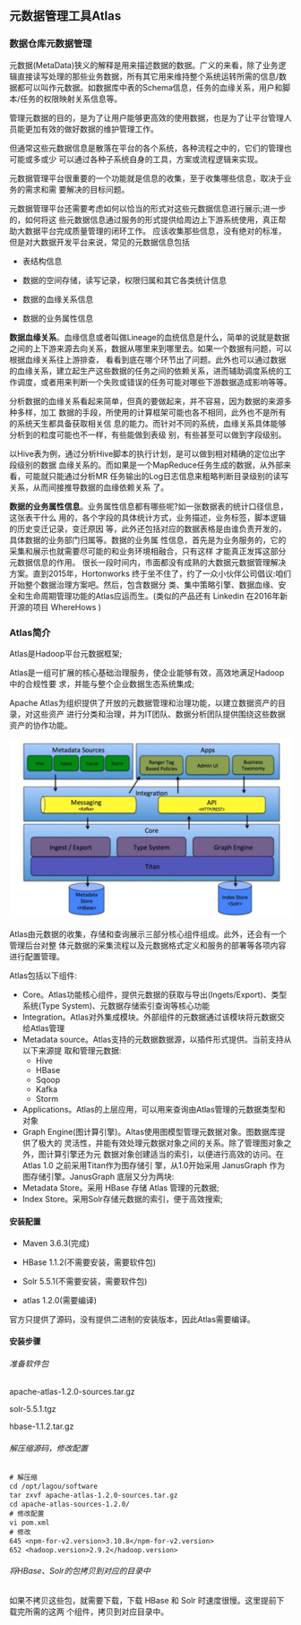## 元数据管理工具Atlas

### 数据仓库元数据管理

元数据(MetaData)狭义的解释是用来描述数据的数据。广义的来看，除了业务逻辑直接读写处理的那些业务数据，所有其它用来维持整个系统运转所需的信息/数据都可以叫作元数据。如数据库中表的Schema信息，任务的血缘关系，用户和脚本/任务的权限映射关系信息等。

管理元数据的目的，是为了让用户能够更高效的使用数据，也是为了让平台管理人员能更加有效的做好数据的维护管理工作。

但通常这些元数据信息是散落在平台的各个系统，各种流程之中的，它们的管理也可能或多或少 可以通过各种子系统自身的工具，方案或流程逻辑来实现。

元数据管理平台很重要的一个功能就是信息的收集，至于收集哪些信息，取决于业务的需求和需 要解决的目标问题。

元数据管理平台还需要考虑如何以恰当的形式对这些元数据信息进行展示;进一步的，如何将这 些元数据信息通过服务的形式提供给周边上下游系统使用，真正帮助大数据平台完成质量管理的闭环工作。
应该收集那些信息，没有绝对的标准，但是对大数据开发平台来说，常见的元数据信息包括

* 表结构信息 
* 数据的空间存储，读写记录，权限归属和其它各类统计信息 
* 数据的血缘关系信息

* 数据的业务属性信息

**数据血缘关系**。血缘信息或者叫做Lineage的血统信息是什么，简单的说就是数据之间的上下游来源去向关系，数据从哪里来到哪里去。如果一个数据有问题，可以根据血缘关系往上游排查， 看看到底在哪个环节出了问题。此外也可以通过数据的血缘关系，建立起生产这些数据的任务之间的依赖关系，进而辅助调度系统的工作调度，或者用来判断一个失败或错误的任务可能对哪些下游数据造成影响等等。

分析数据的血缘关系看起来简单，但真的要做起来，并不容易，因为数据的来源多种多样，加工 数据的手段，所使用的计算框架可能也各不相同，此外也不是所有的系统天生都具备获取相关信 息的能力。而针对不同的系统，血缘关系具体能够分析到的粒度可能也不一样，有些能做到表级 别，有些甚至可以做到字段级别。

以Hive表为例，通过分析Hive脚本的执行计划，是可以做到相对精确的定位出字段级别的数据 血缘关系的。而如果是一个MapReduce任务生成的数据，从外部来看，可能就只能通过分析MR 任务输出的Log日志信息来粗略判断目录级别的读写关系，从而间接推导数据的血缘依赖关系 了。

**数据的业务属性信息**。业务属性信息都有哪些呢?如一张数据表的统计口径信息，这张表干什么 用的，各个字段的具体统计方式，业务描述，业务标签，脚本逻辑的历史变迁记录，变迁原因 等，此外还包括对应的数据表格是由谁负责开发的，具体数据的业务部门归属等。数据的业务属 性信息，首先是为业务服务的，它的采集和展示也就需要尽可能的和业务环境相融合，只有这样 才能真正发挥这部分元数据信息的作用。
很长一段时间内，市面都没有成熟的大数据元数据管理解决方案。直到2015年，Hortonworks 终于坐不住了，约了一众小伙伴公司倡议:咱们开始整个数据治理方案吧。然后，包含数据分 类、集中策略引擎、数据血缘、安全和生命周期管理功能的Atlas应运而生。(类似的产品还有 Linkedin 在2016年新开源的项目 WhereHows )

### Atlas简介

Atlas是Hadoop平台元数据框架;

Atlas是一组可扩展的核心基础治理服务，使企业能够有效，高效地满足Hadoop中的合规性要 求，并能与整个企业数据生态系统集成;

Apache Atlas为组织提供了开放的元数据管理和治理功能，以建立数据资产的目录，对这些资产 进行分类和治理，并为IT团队、数据分析团队提供围绕这些数据资产的协作功能。

![Atlas简介](图片/Atlas简介.png)

Atlas由元数据的收集，存储和查询展示三部分核心组件组成。此外，还会有一个管理后台对整 体元数据的采集流程以及元数据格式定义和服务的部署等各项内容进行配置管理。

Atlas包括以下组件: 

* Core。Atlas功能核心组件，提供元数据的获取与导出(Ingets/Export)、类型系统(Type System)、元数据存储索引查询等核心功能 
* Integration。Atlas对外集成模块。外部组件的元数据通过该模块将元数据交给Atlas管理
* Metadata source。Atlas支持的元数据数据源，以插件形式提供。当前支持从以下来源提 取和管理元数据:
  * Hive
  * HBase
  * Sqoop
  * Kafka
  * Storm
* Applications。Atlas的上层应用，可以用来查询由Atlas管理的元数据类型和对象
* Graph Engine(图计算引擎)。Altas使用图模型管理元数据对象。图数据库提供了极大的 灵活性，并能有效处理元数据对象之间的关系。除了管理图对象之外，图计算引擎还为元 数据对象创建适当的索引，以便进行高效的访问。在Atlas 1.0 之前采用Titan作为图存储引 擎，从1.0开始采用 JanusGraph 作为图存储引擎。JanusGraph 底层又分为两块: 
* Metadata Store。采用 HBase 存储 Atlas 管理的元数据;
* Index Store。采用Solr存储元数据的索引，便于高效搜索;

#### 安装配置

* Maven 3.6.3(完成)

* HBase 1.1.2(不需要安装，需要软件包) 
* Solr 5.5.1(不需要安装，需要软件包) 
* atlas 1.2.0(需要编译)

官方只提供了源码，没有提供二进制的安装版本，因此Atlas需要编译。

#### 安装步骤

###### 准备软件包

apache-atlas-1.2.0-sources.tar.gz 

solr-5.5.1.tgz

hbase-1.1.2.tar.gz

###### 解压缩源码，修改配置

```shell
# 解压缩
cd /opt/lagou/software
tar zxvf apache-atlas-1.2.0-sources.tar.gz
cd apache-atlas-sources-1.2.0/
# 修改配置 
vi pom.xml
# 修改
645 <npm-for-v2.version>3.10.8</npm-for-v2.version> 
652 <hadoop.version>2.9.2</hadoop.version>
```

###### 将HBase、Solr的包拷贝到对应的目录中

如果不拷贝这些包，就需要下载，下载 HBase 和 Solr 时速度很慢。这里提前下载完所需的这两 个组件，拷贝到对应目录中。

